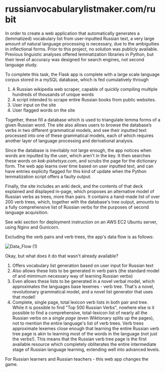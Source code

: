 # russianvocabularylistmaker.com/rubit


In order to create a web application that automatically generates a (lemmatized) vocabulary list from user-inputted Russian text, a very large amount of natural language processing is necessary, due to the ambiguities in inflectional forms. Prior to this project, no solution was publicly available. Previous linguistic analyses offered lemmatization libraries in Python, but their level of accuracy was designed for search engines, not second language study. 

To complete this task, the Flask app is complete with a large scale language corpus stored in a mySQL database, which is fed cumulatively through 
1) A Russian wikipedia web scraper, capable of quickly compiling multiple hundreds of thousands of unique words
2) A script intended to scrape entire Russian books from public websites.
3) User input on the site
4) User flagged words on the site

Together, these fill a database which is used to triangulate lemma forms of a given Russian word. The site also allows users to browse the database’s verbs in two different grammatical models, and see their inputted text processed into one of these grammatical models, each of which requires another layer of language processing and derivational analysis.

Since the database is inevitably not large enough, the app notices when words are inputted by the user, which aren't in the key. It then searches these words on *kak-pishetsya.com*, and scrubs the page for the dictionary form. The web app learns over time based on user inputted text, and can have entries explicity flagged for this kind of update when the Python lemmatization script offers a faulty output.

Finally, the site includes an anki deck, and the contents of that deck explained and displayed in-page, which proposes an alternative model of Russian verbs as trees, more than pairs. It contains a hand-made list of over 200 verb trees, which, together with the database's tree output, amounts to a fully comprehensive list of Russian verbs for the purposes of second language acquisition.

See wiki section for deployment instruction on an AWS EC2 Ubuntu server, using Nginx and Gunicorn.

Excluding the verb pairs and verb trees, the app's data flow is as follows:

![Data_Flow (1)](https://user-images.githubusercontent.com/66894106/227043315-80e0e30d-bc85-4ac8-9a01-998083d5c3d3.png)

Okay, but what does it do that wasn't already available?

1) Offers vocabulary list generation based on user input for Russian text
2) Also allows these lists to be generated in verb pairs (the standard model of and mimimum necessary way of learning Russian verbs)
3) Even allows these lists to be generated in a novel verbal model, which approximates the languages base lexemes - verb tree. That's a novel, revolutionary grammatical model, and a novel list generator that uses that model!
4) Complete, single page, total lexicon verb lists in both pair and tree. While it is possible to find "Top 500 Russian Verbs", nowhere else is it possible to find a comprehensive, total-lexicon list of nearly all the Russian verbs on a _single page_ (even Wiktionary splits up the pages), not to mention the entire language's list of verb trees. Verb trees approximate lexemes close enough that learning the entire Russian verb tree page is akin to learning most of the words in the language (not just the verbs!). This means that the Russian verb tree page is the first available resource which completely obliterates the entire intermediate stage of Russian language learning, extending well into advanced levels.

For Russian learners and Russian teachers - this web app changes the game.
